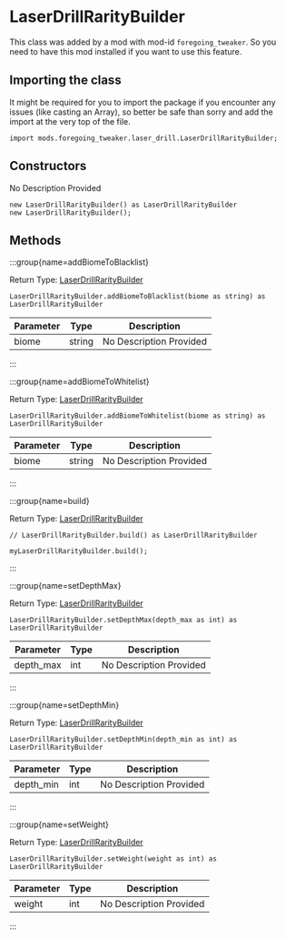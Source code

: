 # LaserDrillRarityBuilder

This class was added by a mod with mod-id `foregoing_tweaker`. So you need to have this mod installed if you want to use this feature.

## Importing the class

It might be required for you to import the package if you encounter any issues (like casting an Array), so better be safe than sorry and add the import at the very top of the file.
```zenscript
import mods.foregoing_tweaker.laser_drill.LaserDrillRarityBuilder;
```


## Constructors

No Description Provided
```zenscript
new LaserDrillRarityBuilder() as LaserDrillRarityBuilder
new LaserDrillRarityBuilder();
```

## Methods

:::group{name=addBiomeToBlacklist}

Return Type: [LaserDrillRarityBuilder](/mods/ForegoingTweaker/Api/LaserDrillRarityBuilder)

```zenscript
LaserDrillRarityBuilder.addBiomeToBlacklist(biome as string) as LaserDrillRarityBuilder
```

| Parameter | Type | Description |
|-----------|------|-------------|
| biome | string | No Description Provided |


:::

:::group{name=addBiomeToWhitelist}

Return Type: [LaserDrillRarityBuilder](/mods/ForegoingTweaker/Api/LaserDrillRarityBuilder)

```zenscript
LaserDrillRarityBuilder.addBiomeToWhitelist(biome as string) as LaserDrillRarityBuilder
```

| Parameter | Type | Description |
|-----------|------|-------------|
| biome | string | No Description Provided |


:::

:::group{name=build}

Return Type: [LaserDrillRarityBuilder](/mods/ForegoingTweaker/Api/LaserDrillRarityBuilder)

```zenscript
// LaserDrillRarityBuilder.build() as LaserDrillRarityBuilder

myLaserDrillRarityBuilder.build();
```

:::

:::group{name=setDepthMax}

Return Type: [LaserDrillRarityBuilder](/mods/ForegoingTweaker/Api/LaserDrillRarityBuilder)

```zenscript
LaserDrillRarityBuilder.setDepthMax(depth_max as int) as LaserDrillRarityBuilder
```

| Parameter | Type | Description |
|-----------|------|-------------|
| depth_max | int | No Description Provided |


:::

:::group{name=setDepthMin}

Return Type: [LaserDrillRarityBuilder](/mods/ForegoingTweaker/Api/LaserDrillRarityBuilder)

```zenscript
LaserDrillRarityBuilder.setDepthMin(depth_min as int) as LaserDrillRarityBuilder
```

| Parameter | Type | Description |
|-----------|------|-------------|
| depth_min | int | No Description Provided |


:::

:::group{name=setWeight}

Return Type: [LaserDrillRarityBuilder](/mods/ForegoingTweaker/Api/LaserDrillRarityBuilder)

```zenscript
LaserDrillRarityBuilder.setWeight(weight as int) as LaserDrillRarityBuilder
```

| Parameter | Type | Description |
|-----------|------|-------------|
| weight | int | No Description Provided |


:::


